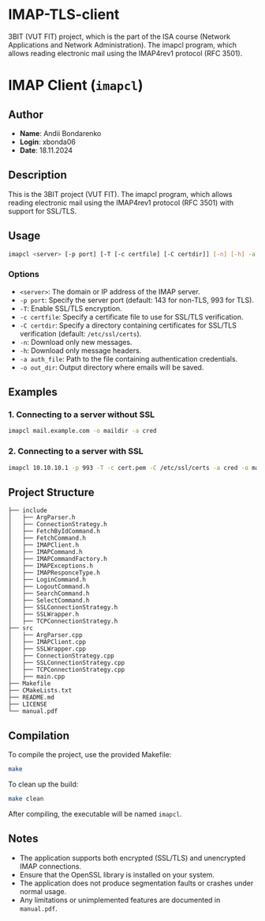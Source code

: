 # IMAP-TLS-client
3BIT (VUT FIT) project, which is the part of the ISA course (Network Applications and Network
Administration). The imapcl program, which allows reading electronic mail using the IMAP4rev1 protocol (RFC 3501).

# IMAP Client (`imapcl`)

## Author
- **Name**: Andii Bondarenko
- **Login**: xbonda06
- **Date**: 18.11.2024

## Description
This is the 3BIT project (VUT FIT). The imapcl program, which allows reading electronic mail using the IMAP4rev1 protocol (RFC 3501) with support for SSL/TLS.

## Usage
```bash
imapcl <server> [-p port] [-T [-c certfile] [-C certdir]] [-n] [-h] -a auth_file -o out_dir
```

### Options
- `<server>`: The domain or IP address of the IMAP server.
- `-p port`: Specify the server port (default: 143 for non-TLS, 993 for TLS).
- `-T`: Enable SSL/TLS encryption.
- `-c certfile`: Specify a certificate file to use for SSL/TLS verification.
- `-C certdir`: Specify a directory containing certificates for SSL/TLS verification (default: `/etc/ssl/certs`).
- `-n`: Download only new messages.
- `-h`: Download only message headers.
- `-a auth_file`: Path to the file containing authentication credentials.
- `-o out_dir`: Output directory where emails will be saved.

## Examples
### 1. Connecting to a server without SSL
```bash
imapcl mail.example.com -o maildir -a cred
```

### 2. Connecting to a server with SSL
```bash
imapcl 10.10.10.1 -p 993 -T -c cert.pem -C /etc/ssl/certs -a cred -o maildir
```

## Project Structure
```
├── include
│   ├── ArgParser.h
│   ├── ConnectionStrategy.h
│   ├── FetchByIdCommand.h
│   ├── FetchCommand.h
│   ├── IMAPClient.h
│   ├── IMAPCommand.h
│   ├── IMAPCommandFactory.h
│   ├── IMAPExceptions.h
│   ├── IMAPResponceType.h
│   ├── LoginCommand.h
│   ├── LogoutCommand.h
│   ├── SearchCommand.h
│   ├── SelectCommand.h
│   ├── SSLConnectionStrategy.h
│   ├── SSLWrapper.h
│   ├── TCPConnectionStrategy.h
├── src
│   ├── ArgParser.cpp
│   ├── IMAPClient.cpp
│   ├── SSLWrapper.cpp
│   ├── ConnectionStrategy.cpp
│   ├── SSLConnectionStrategy.cpp
│   ├── TCPConnectionStrategy.cpp
│   ├── main.cpp
├── Makefile
├── CMakeLists.txt
├── README.md
├── LICENSE
└── manual.pdf

```

## Compilation

To compile the project, use the provided Makefile:
```bash
make
```

To clean up the build:
```bash
make clean
```

After compiling, the executable will be named `imapcl`.

## Notes
- The application supports both encrypted (SSL/TLS) and unencrypted IMAP connections.
- Ensure that the OpenSSL library is installed on your system.
- The application does not produce segmentation faults or crashes under normal usage.
- Any limitations or unimplemented features are documented in `manual.pdf`.